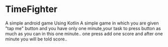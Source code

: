 # TimeFighter
A simple android game Using Kotlin
A simple game in which you are given "tap me" button and you have only one minute,your task to press button as much as you can in this one minute.. one press add one score and after one minute you will be told score.. 
